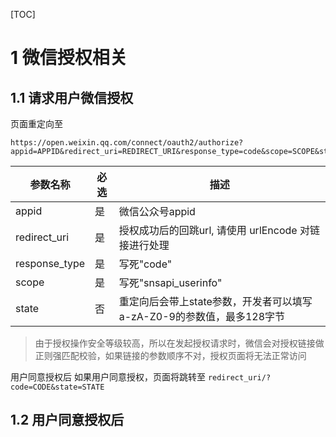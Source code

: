 [TOC]

# 1 微信授权相关

## 1.1 请求用户微信授权

页面重定向至

```
https://open.weixin.qq.com/connect/oauth2/authorize?appid=APPID&redirect_uri=REDIRECT_URI&response_type=code&scope=SCOPE&state=STATE#wechat_redirect
```

| 参数名称 | 必选  | 描述 |
| --- | --- | --- |
| appid | 是 | 微信公众号appid |
| redirect_uri | 是 | 授权成功后的回跳url,  请使用 urlEncode 对链接进行处理 |
| response_type | 是 | 写死"code" |
| scope | 是 | 写死"snsapi_userinfo" |
| state | 否 | 重定向后会带上state参数，开发者可以填写a-zA-Z0-9的参数值，最多128字节 |

> 由于授权操作安全等级较高，所以在发起授权请求时，微信会对授权链接做正则强匹配校验，如果链接的参数顺序不对，授权页面将无法正常访问

用户同意授权后
如果用户同意授权，页面将跳转至 `redirect_uri/?code=CODE&state=STATE`

## 1.2 用户同意授权后
